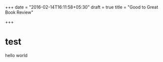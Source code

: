+++
date = "2016-02-14T16:11:58+05:30"
draft = true
title = "Good to Great Book Review"

+++

test
====

hello world